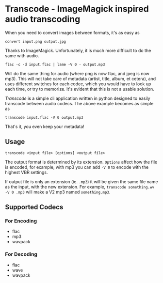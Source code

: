 # Transcode - ImageMagick inspired audio transcoding #
When you need to convert images between formats, it's as easy as

    convert input.png output.jpg

Thanks to ImageMagick. Unfortunately, it is much more difficult to do the same
with audio.

    flac -c -d input.flac | lame -V 0 - output.mp3

Will do the same thing for audio (where png is now flac, and jpeg is now mp3).
This will not take care of metadata (artist, title, album, et cetera), and uses
different switches for each codec, which you would have to look up each time, or
try to memorize. It's evident that this is not a usable solution.

*Transcode* is a simple cli application written in python designed to easily
transcode between audio codecs. The above example becomes as simple as

    transcode input.flac -V 0 output.mp3

That's it, you even keep your metadata!

## Usage ##

    transcode <input file> [options] <output file>

The output format is determined by its extension. `Options` affect how the file
is encoded, for example, with mp3 you can add `-V 0` to encode with the highest
VBR settings.

If output file is only an extension (ie. `.mp3`) it will be given the same file
name as the input, with the new extension. For example, `transcode something.wv
-V 0 .mp3` will make a V2 mp3 named `something.mp3`.

## Supported Codecs ##
### For Encoding ###
- flac
- mp3
- wavpack
### For Decoding ###
- flac
- wave
- wavpack
